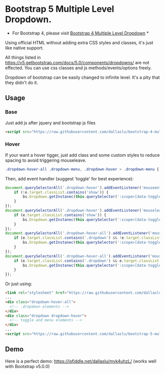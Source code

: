 # Bootstrap 5 Multiple Level Dropdown.

* For Bootstrap 4, please visit [Bootstrap 4 Multiple Level Dropdown](https://github.com/dallaslu/bootstrap-4-multi-level-dropdown) *

Using official HTML without adding extra CSS styles and classes, it's just like native support. 

All things listed in https://v5.getbootstrap.com/docs/5.0/components/dropdowns/ are not effected. You can use css classes and js methods/events/options freely.

Dropdown of bootstrap can be easily changed to infinite level. It's a pity that they didn't do it.

## Usage

### Base
Just add js after jquery and bootstrap js files 

```html
<script src="https://raw.githubusercontent.com/dallaslu/bootstrap-4-multi-level-dropdown/master/bootstrap4-dropdown-ml-hack.js"></script>
```
### Hover
If your want a hover tigger, just add class and some custom styles to reduce spacing to avoid triggering mouseleave.
```css
.dropdown-hover-all .dropdown-menu, .dropdown-hover > .dropdown-menu { margin:0 }
```
Then, add event handler (suggest 'toggle' for best experience):
```javascript
document.querySelectorAll('.dropdown-hover').addEventListener('mouseenter', function() {
    if (!e.target.classList.contains('show')) {
        bs.Dropdown.getInstanec(this.querySelector(':scope>[data-toggle="dropdown"]')).toggle();
    }
});
document.querySelectorAll('.dropdown-hover').addEventListener('mouseleave', function() {
    if (e.target.classList.contains('show')) {
        bs.Dropdown.getInstanec(this.querySelector(':scope>[data-toggle="dropdown"]')).toggle();
    }
});
document.querySelectorAll('.dropdown-hover-all').addEventListener('mouseenter', '.dropdown', function(e) {
    if (e.target.classList.contains('.dropdown') && !e.target.classList.contains('show')) {
        bs.Dropdown.getInstanec(this.querySelector(':scope>[data-toggle="dropdown"]')).toggle();
    }
});
document.querySelectorAll('.dropdown-hover-all').addEventListener('mouseenter', '.dropdown', function(e) {
    if (e.target.classList.contains('.dropdown') && e.target.classList.contains('show')) {
        bs.Dropdown.getInstanec(this.querySelector(':scope>[data-toggle="dropdown"]')).toggle();
    }
});
```
Or just using:
```html
<link rel="stylesheet" href="https://raw.githubusercontent.com/dallaslu/bootstrap-5-multi-level-dropdown/master/bootstrap5-dropdown-ml-hack-hover.css" />
...
<div class="dropdown-hover-all">
  <!-- .dropdown elements -->
</div>
<div class="dropdown dropdown-hover">
  <!-- toggle and menu elements -->
</div>
...
<script src="https://raw.githubusercontent.com/dallaslu/bootstrap-5-multi-level-dropdown/master/bootstrap5-dropdown-ml-hack-hover.js"></script>
```

## Demo

Here is a perfect demo: https://jsfiddle.net/dallaslu/mvk4uhzL/ (works well with Bootstrap v5.0.0)
